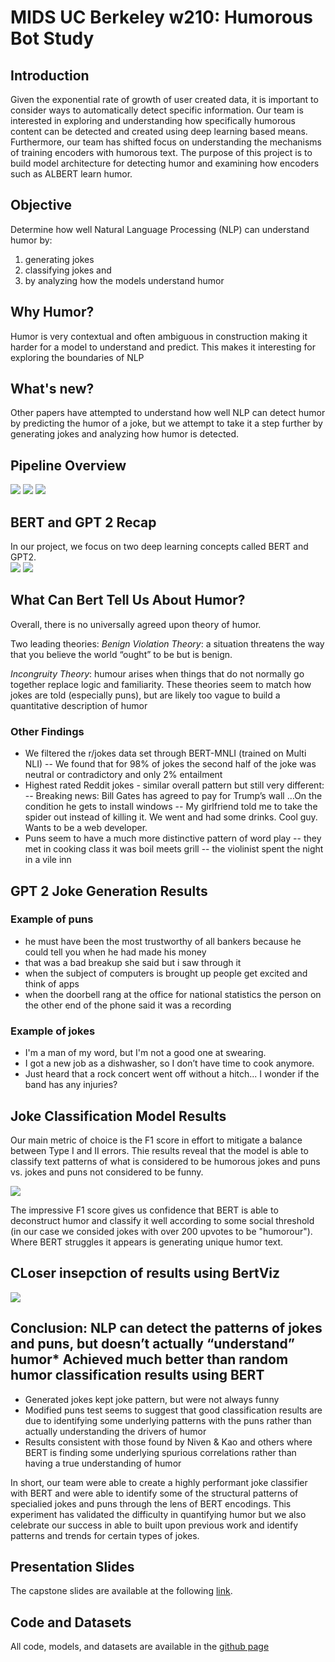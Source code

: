 # MIDS UC Berkeley w210: Humorous Bot Study

## Introduction
Given the exponential rate of growth of user created data, it is important to consider ways to automatically detect specific information. Our team is interested in exploring and understanding how specifically humorous content can be detected and created using deep learning based means. Furthermore, our team has shifted focus on understanding the mechanisms of training encoders with humorous text.  The purpose of this project is to build model architecture for detecting humor and examining how encoders such as ALBERT learn humor.


## Objective
Determine how well Natural Language Processing (NLP) can understand humor by: 
1. generating jokes
2. classifying jokes and 
3. by analyzing how the models understand humor 

## Why Humor?
Humor is very contextual and often ambiguous in construction making it harder for a model to understand and predict. This makes it interesting for exploring the boundaries of NLP

## What's new?
Other papers have attempted to understand how well NLP can detect humor by predicting the humor of a joke, but we attempt to take it a step further by generating jokes and analyzing how humor is detected.

## Pipeline Overview
![](pipelineoverview.PNG)
![](pipieline1.PNG)
![](pipielinew.PNG)


## BERT and GPT 2 Recap

In our project, we focus on two deep learning concepts called BERT and GPT2.  
![](bewvsgpt.PNG)
![](howbertworks.PNG)

## What Can Bert Tell Us About Humor?
Overall, there is no universally agreed upon theory of humor. 

Two leading theories:
*Benign Violation Theory*: a situation threatens the way that you believe the world “ought” to be but is benign.

*Incongruity Theory*: humour arises when things that do not normally go together replace logic and familiarity.
These theories seem to match how jokes are told (especially puns), but are likely too vague to build a quantitative description of humor

### Other Findings

* We filtered the r/jokes data set through BERT-MNLI (trained on Multi NLI) 
-- We found that for 98% of jokes the second half of the joke was neutral or contradictory and only 2% entailment
* Highest rated Reddit jokes - similar overall pattern but still very different:
-- Breaking news: Bill Gates has agreed to pay for Trump’s wall …On the condition he gets to install windows
-- My girlfriend told me to take the spider out instead of killing it. We went and had some drinks. Cool guy. Wants to be a web developer.	
* Puns seem to have a much more distinctive pattern of word play
-- they met in cooking class it was boil meets grill
-- the violinist spent the night in a vile inn

## GPT 2 Joke Generation Results

### Example of puns
* he must have been the most trustworthy of all bankers because he could tell you when he had made his money
* that was a bad breakup she said but i saw through it
* when the subject of computers is brought up people get excited and think of apps
* when the doorbell rang at the office for national statistics the person on the other end of the phone said it was a recording

### Example of jokes
* I'm a man of my word, but I'm not a good one at swearing.
* I got a new job as a dishwasher, so I don’t have time to cook anymore.
* Just heard that a rock concert went off without a hitch... I wonder if the band has any injuries?


## Joke Classification Model Results 

Our main metric of choice is the F1 score in effort to mitigate a balance between Type I and II errors.  Thie results reveal that the model is able to classify text patterns of what is considered to be humorous jokes and puns vs. jokes and puns not considered to be funny.

![](moderesults.PNG)

The impressive F1 score gives us confidence that BERT is able to deconstruct humor and classify it well according to some social threshold (in our case we consided jokes with over 200 upvotes to be "humorour").  Where BERT struggles it appears is generating unique humor text.  


## CLoser insepction of results using BertViz
![](visualizingmodel.PNG)


## Conclusion: NLP can detect the patterns of jokes and puns, but doesn’t actually “understand” humor* Achieved much better than random humor classification results using BERT
* Generated jokes kept joke pattern, but were not always funny
* Modified puns test seems to suggest that good classification results are due to identifying some underlying patterns with the puns rather than actually understanding the drivers of humor
* Results consistent with those found by Niven & Kao and others where BERT is finding some underlying spurious correlations rather than having a true understanding of humor

In short, our team were able to create a highly performant joke classifier with BERT and were able to identify some of the structural patterns of specialied jokes and puns through the lens of BERT encodings.  This experiment has validated the difficulty in quantifying humor but we also celebrate our success in able to built upon previous work and identify patterns and trends for certain types of jokes. 


## Presentation Slides

The capstone slides are available at the following [link](https://docs.google.com/presentation/d/1BGM3b4JsK3tZTZTr8ENrGJCulL47lvL5IWv2oeyJutA/edit#slide=id.g8367136ab1_1_24).

## Code and Datasets

All code, models, and datasets are available in the [github page](https://github.com/jlee-snn/w210-capstone-humorbot)
